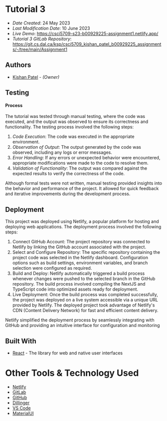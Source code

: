 <!--- The following README.md sample file was adapted from https://gist.github.com/PurpleBooth/109311bb0361f32d87a2#file-readme-template-md by Gabriella Mosquera for academic use --->

# Tutorial 3

- _Date Created_: 24 May 2023
- _Last Modification Date_: 10 June 2023
- _Live Demo_: <https://csci5709-s23-b00929225-assignment1.netlify.app/>
- _Tutorial 3 GitLab Repository_: <https://git.cs.dal.ca/ksp/csci5709_kishan_patel_b00929225_assignments/-/tree/main/Assignment1>

## Authors

- [Kishan Patel](ks255715@dal.ca) - _(Owner)_

## Testing

#### Process

The tutorial was tested through manual testing, where the code was executed, and the output was observed to ensure its correctness and functionality. The testing process involved the following steps:

1. _Code Execution_: The code was executed in the appropriate environment.
2. _Observation of Output_: The output generated by the code was observed, including any logs or error messages.
3. _Error Handling_: If any errors or unexpected behavior were encountered, appropriate modifications were made to the code to resolve them.
4. _Validation of Functionality_: The output was compared against the expected results to verify the correctness of the code.

Although formal tests were not written, manual testing provided insights into the behavior and performance of the project. It allowed for quick feedback and iterative improvements during the development process.

## Deployment

This project was deployed using Netlify, a popular platform for hosting and deploying web applications. The deployment process involved the following steps:

1. Connect GitHub Account: The project repository was connected to Netlify by linking the GitHub account associated with the project.
2. Select and Configure Repository: The specific repository containing the project code was selected in the Netlify dashboard. Configuration options such as build settings, environment variables, and branch selection were configured as required.
3. Build and Deploy: Netlify automatically triggered a build process whenever changes were pushed to the selected branch in the GitHub repository. The build process involved compiling the NextJS and TypeScript code into optimized assets ready for deployment.
4. Live Deployment: Once the build process was completed successfully, the project was deployed on a live system accessible via a unique URL provided by Netlify. The deployed project took advantage of Netlify's CDN (Content Delivery Network) for fast and efficient content delivery.

Netlify simplified the deployment process by seamlessly integrating with GitHub and providing an intuitive interface for configuration and monitoring

## Built With

- [React](https://react.dev/) - The library for web and native user interfaces

# Other Tools & Technology Used

- [Netlify](https://www.netlify.com/)
- [GitLab](https://git.cs.dal.ca/)
- [GitHub](https://github.com/)
- [Dillinger](https://dillinger.io/)
- [VS Code](https://code.visualstudio.com/)
- [MaterialUI](https://mui.com/)
